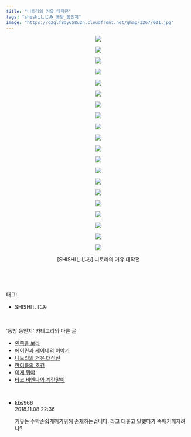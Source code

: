 ```yaml
---
title: "니토리의 거유 대작전"
tags: "shishiしじみ 동방_동인지"
image: "https://d2qlf8dy658u2n.cloudfront.net/ghap/3267/001.jpg"
---
```

<div class="article">
<p style="text-align: center; clear: none; float: none;"><img src="{{ site.imgserver12 }}/ghap/3267/001.jpg"/></p>
<p style="text-align: center; clear: none; float: none;"><img src="{{ site.imgserver12 }}/ghap/3267/002.jpg"/></p>
<p style="text-align: center; clear: none; float: none;"><img src="{{ site.imgserver12 }}/ghap/3267/003.jpg"/></p>
<p style="text-align: center; clear: none; float: none;"><img src="{{ site.imgserver12 }}/ghap/3267/004.jpg"/></p>
<p style="text-align: center; clear: none; float: none;"><img src="{{ site.imgserver12 }}/ghap/3267/005.jpg"/></p>
<p style="text-align: center; clear: none; float: none;"><img src="{{ site.imgserver12 }}/ghap/3267/006.jpg"/></p>
<p style="text-align: center; clear: none; float: none;"><img src="{{ site.imgserver12 }}/ghap/3267/007.jpg"/></p>
<p style="text-align: center; clear: none; float: none;"><img src="{{ site.imgserver12 }}/ghap/3267/008.jpg"/></p>
<p style="text-align: center; clear: none; float: none;"><img src="{{ site.imgserver12 }}/ghap/3267/009.jpg"/></p>
<p style="text-align: center; clear: none; float: none;"><img src="{{ site.imgserver12 }}/ghap/3267/010.jpg"/></p>
<p style="text-align: center; clear: none; float: none;"><img src="{{ site.imgserver12 }}/ghap/3267/011.jpg"/></p>
<p style="text-align: center; clear: none; float: none;"><img src="{{ site.imgserver12 }}/ghap/3267/012.jpg"/></p>
<p style="text-align: center; clear: none; float: none;"><img src="{{ site.imgserver12 }}/ghap/3267/013.jpg"/></p>
<p style="text-align: center; clear: none; float: none;"><img src="{{ site.imgserver12 }}/ghap/3267/014.jpg"/></p>
<p style="text-align: center; clear: none; float: none;"><img src="{{ site.imgserver12 }}/ghap/3267/015.jpg"/></p>
<p style="text-align: center; clear: none; float: none;"><img src="{{ site.imgserver12 }}/ghap/3267/016.jpg"/></p>
<p style="text-align: center; clear: none; float: none;"><img src="{{ site.imgserver12 }}/ghap/3267/017.jpg"/></p>
<p style="text-align: center; clear: none; float: none;"><img src="{{ site.imgserver12 }}/ghap/3267/018.jpg"/></p>
<p style="text-align: center; clear: none; float: none;"><img src="{{ site.imgserver12 }}/ghap/3267/019.jpg"/></p>
<p style="text-align: center; clear: none; float: none;"><img src="{{ site.imgserver12 }}/ghap/3267/020.jpg"/></p>
<p style="text-align: center; clear: none; float: none;">[SHISHIしじみ] 니토리의 거유 대작전</p>
<p><br/></p>
</div><br/>
<div class="tagTrail">
<p>태그: </p>
<ul>
<li>SHISHIしじみ</li>
</ul>
</div><br/>
<div class="another">
<p>'동방 동인지' 카테고리의 다른 글</p>
<ul>
<li><a href="/ghap_3274">왼쪽을 보라</a></li>
<li><a href="/ghap_3268">에이린과 케이네의 이야기</a></li>
<li><a href="/ghap_3267">니토리의 거유 대작전</a></li>
<li><a href="/ghap_3263">한여름의 조건</a></li>
<li><a href="/ghap_3262">이게 뭐야</a></li>
<li><a href="/ghap_3261">타코 비엔나와 계란말이</a></li>
</ul>
</div><br/>
<div class="cb_module cb_fluid">
<div class="cb_wrt cb_profile">
<div class="comment">
<ul>
<li class="cb_thumb_off" id="comment15370087">
<div class="cb_comment_area">
<div class="cb_info_area">
<div class="cb_section">
<span class="cb_nick_name">kbs966</span>
</div>
<div class="cb_section">
<span class="cb_date">2018.11.08 22:36 </span>
</div>
</div>
<div class="cb_dsc_comment">
<p class="cb_dsc">
											거유는 수박손쉽게깨기위해 존재하는겁니다. 라고 대놓고 말했다가 뚝배기깨지려나?
										</p>
</div>
</div></li>
</ul>
</div>
</div><!-- commentList close -->
</div><br/>
